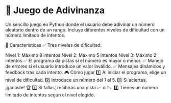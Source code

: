 
# 🎯 Juego de Adivinanza
Un sencillo juego en Python donde el usuario debe adivinar un número aleatorio dentro de un rango. Incluye diferentes niveles de dificultad con un número limitado de intentos.

📌 Características
✅ Tres niveles de dificultad:

Nivel 1: Máximo 8 intentos
Nivel 2: Máximo 5 intentos
Nivel 3: Máximo 2 intentos
✅ El programa da pistas si el número es mayor o menor.
✅ Manejo de errores si el usuario introduce un valor inválido.
✅ Mensajes dinámicos y feedback tras cada intento.
🎮 Cómo jugar
1️⃣ Al iniciar el programa, elige un nivel de dificultad.
2️⃣ Introduce un número del 1 al 5.
3️⃣ Si aciertas, ¡ganaste! 🏆
4️⃣ Si fallas, recibirás una pista 📈 o 📉.
5️⃣ Tienes un número limitado de intentos según el nivel elegido.
